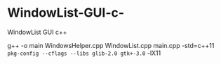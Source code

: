 WindowList-GUI-c-
=================

WindowList GUI c++

  g++ -o main WindowsHelper.cpp WindowList.cpp main.cpp -std=c++11 `pkg-config --cflags --libs glib-2.0 gtk+-3.0` -lX11 

